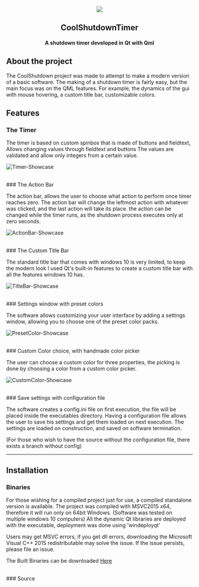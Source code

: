 
<!-- PROJECT LOGO -->
<br />
<p align="center">
  <a href="https://imgur.com/EUdrz2J"><img src="https://i.imgur.com/EUdrz2J.png" /></a>
  </a>

  <h2 align="center">CoolShutdownTimer</h2>
  <h4 align="center">A shutdown timer developed in Qt with Qml</h4>
</p>

## About the project
The CoolShutdown project was made to attempt to make a modern version of a basic software. 
The making of a shutdown timer is fairly easy, but the main focus was on the QML features.
For example, the dynamics of the gui with mouse hovering, a custom title bar, customizable colors.

## Features
### The Timer
The timer is based on custom spinbox that is made of buttons and fieldtext, Allows changing values through fieldtext and buttons
The values are validated and allow only integers from a certain value.

![Timer-Showcase](https://i.imgur.com/VJXEyC8.gif)


<br />
### The Action Bar

The action bar, allows the user to choose what action to perform once timer reaches zero. The action bar will change the leftmost action with whatever was clicked, and the last
action will take its place. the action can be changed while the timer runs, as the shutdown process executes only at zero seconds.

![ActionBar-Showcase](https://i.imgur.com/wEq0YUM.gif)

<br />
### The Custom Title Bar


The standard title bar that comes with windows 10 is very limited, to keep the modern look I used Qt's built-in features to create a custom title bar with all the features windows 10 has.

![TitleBar-Showcase](https://i.imgur.com/6fj8lMT.gif)

<br />
### Settings window with preset colors

The software allows customizing your user interface by adding a settings window, allowing you to choose one of the preset color packs.

![PresetColor-Showcase](https://i.imgur.com/iGp3ae1.gif)

<br />
### Custom Color choice, with handmade color picker

The user can choose a custom color for three properties, the picking is done by choosing a color from a custom color picker.

![CustomColor-Showcase](https://i.imgur.com/jdprm42.gif)

<br />
### Save settings with configuration file

The software creates a config.ini file on first execution, the file will be placed inside the executables directory.
Having a configuration file allows the user to save his settings and get them loaded on next execution.
The settings are loaded on construction, and saved on software termination.

(For those who wish to have the source without the configuration file, there exists a branch without config)

------
## Installation

### Binaries

For those wishing for a compiled project just for use, a compiled standalone version is available.
The project was compiled with MSVC2015 x64, therefore it will run only on 64bit Windows. (Software was tested on multiple windows 10 computers)
All the dynamic Qt libraries are deployed with the executable, deployment was done using 'windeployqt'

Users may get MSVC errors, if you get dll errors, downloading the Microsoft Visual C++ 2015 redistributable may solve the issue.
If the issue persists, please file an issue.

The Built Binaries can be downloaded [Here](https://mega.nz/file/JA83xYzK#GYoo9cFnoEAI3OLArlccGhmjbfGgmzvos969N24lE0Q "Download Through mega.nz")

<br />
### Source


